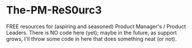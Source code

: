 # The-PM-ReS0urc3
FREE resources for (aspiring and seasoned) Product Manager's / Product Leaders.
There is NO code here (yet); maybe in the future, as support grows, I'll throw some code in here that does something neat (or not).
